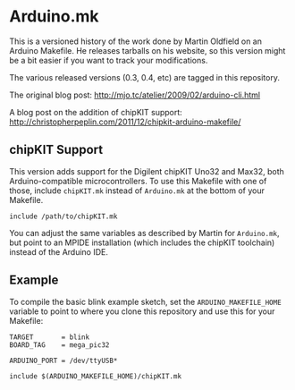 # Arduino.mk

This is a versioned history of the work done by Martin Oldfield on an Arduino
Makefile. He releases tarballs on his website, so this version might be a bit
easier if you want to track your modifications.

The various released versions (0.3, 0.4, etc) are tagged in this repository.

The original blog post: http://mjo.tc/atelier/2009/02/arduino-cli.html

A blog post on the addition of chipKIT support:
http://christopherpeplin.com/2011/12/chipkit-arduino-makefile/

## chipKIT Support

This version adds support for the Digilent chipKIT Uno32 and Max32, both
Arduino-compatible microcontrollers. To use this Makefile with one of those,
include `chipKIT.mk` instead of `Arduino.mk` at the bottom of your Makefile.

    include /path/to/chipKIT.mk

You can adjust the same variables as described by Martin for `Arduino.mk`, but
point to an MPIDE installation (which includes the chipKIT toolchain) instead of
the Arduino IDE.

## Example

To compile the basic blink example sketch, set the `ARDUINO_MAKEFILE_HOME`
variable to point to where you clone this repository and use this for your
Makefile:

    TARGET       = blink
    BOARD_TAG    = mega_pic32

    ARDUINO_PORT = /dev/ttyUSB*

    include $(ARDUINO_MAKEFILE_HOME)/chipKIT.mk
